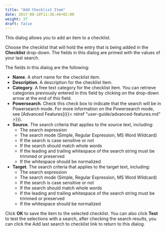 ```yaml
---
title: "Add Checklist Item"
date: 2017-08-10T11:36:44+02:00
weight: 37
draft: false
---
```


This dialog allows you to add an item to a checklist.

Choose the checklist that will hold the entry that is being added in the **Checklist** drop-down.
The fields in this dialog are primed with the values of your last search.

The fields in this dialog are the following:

*	**Name**. A short name for the checklist item.
*	**Description**. A description for the checklist item.
*	**Category**. A free text category for the checklist item. You can retrieve categories previously
	entered in this field by clicking on the drop-down arrow at the end of this field.
*	**Powersearch**. Check this check box to indicate that the search will be in Powersearch mode.
	For more information on the Powersearch mode, see [Advanced Features]({{< relref "user-guide/advanced-features.md" >}}).
*	**Source**. The search criteria that applies to the source text, including:
	*	The search expression
	*	The search mode (Simple, Regular Expression, MS Word Wildcard)
	*	If the search is case sensitive or not
	*	If the search should match whole words
	*	If the leading and trailing whitespace of the search string must be trimmed or preserved
	*	If the whitespace should be normalized
*	**Target**. The search criteria that applies to the target text, including:
	*	The search expression
	*	The search mode (Simple, Regular Expression, MS Word Wildcard)
	*	If the search is case sensitive or not
	*	If the search should match whole words
	*	If the leading and trailing whitespace of the search string must be trimmed or preserved
	*	If the whitespace should be normalized

Click **OK** to save the item to the selected checklist. You can also click **Test** to test the selections with a search, after
checking the search results, you can click the Add last search to checklist link to return to this dialog.
